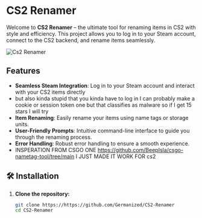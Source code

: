 #  CS2 Renamer 

Welcome to **CS2 Renamer** – the ultimate tool for renaming items in CS2 with style and efficiency. This project allows you to log in to your Steam account, connect to the CS2 backend, and rename items seamlessly.

![Cs2 Renamer](http://url/to/img.png)


##  Features

- **Seamless Steam Integration**: Log in to your Steam account and interact with your CS2 items directly
- but also kinda stupid that you kinda have to log in I can probably make a cookie or session token one but that classifies as malware so if I get 15 stars I will try
- **Item Renaming**: Easily rename your items using name tags or storage units.
- **User-Friendly Prompts**: Intuitive command-line interface to guide you through the renaming process.
- **Error Handling**: Robust error handling to ensure a smooth experience.
- INSPERATION FROM CSGO ONE https://github.com/BeepIsla/csgo-nametag-tool/tree/main I JUST MADE IT WORK FOR cs2

## 🛠️ Installation

1. **Clone the repository:**

   ```bash
   git clone https://https://github.com/Germanized/CS2-Renamer
   cd CS2-Renamer
